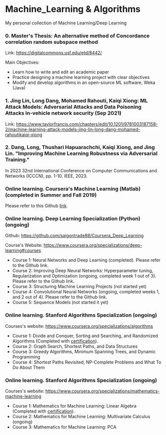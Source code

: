 # Machine_Learning & Algorithms
My personal collection of Machine Learning/Deep Learning

### 0. Master's Thesis: An alternative method of Concordance correlation random subspace method

Link: https://digitalcommons.usf.edu/etd/8442/

Main Objectives: 
  - Learn how to write and edit an academic paper
  - Practice designing a machine learning project with clear objectives
  - Modify and develop algorithms in an open-source ML software, Weka (Java)

### 1. Jing Lin, Long Dang, Mohamed Rahouti, Kaiqi Xiong: ML Attack Models: Adversarial Attacks and Data Poisoning Attacks In-vehicle network security (Sep 2021)

Link: https://www.taylorfrancis.com/chapters/edit/10.1201/9781003187158-2/machine-learning-attack-models-jing-lin-long-dang-mohamed-rahoutikaiqi-xiong

### 2. Dang, Long, Thushari Hapuarachchi, Kaiqi Xiong, and Jing Lin. "Improving Machine Learning Robustness via Adversarial Training." 
In 2023 32nd International Conference on Computer Communications and Networks (ICCCN), pp. 1-10. IEEE, 2023.
 
### Online learning. Coursera's Machine Learning (Matlab) (completed in Summer and Fall 2019)

Please refer to this Github [link](https://github.com/saigontrade88/Coursera_ML_Stanford_Uni/tree/master/Stanford).

### Online learning. Deep Learning Specialization (Python) (ongoing)

Github: https://github.com/saigontrade88/Coursera_Deep_Learning

Course's Website: https://www.coursera.org/specializations/deep-learning#courses

- Course 1: Neural Networks and Deep Learning (completed). Please refer to the Github link.
- Course 2: Improving Deep Neural Networks: Hyperparameter tuning, Regularization and Optimization (ongoing, completed week 1 out of 3). Please refer to the Github link.
- Course 3: Structuring Machine Learning Projects (not started yet)
- Course 4: Convolutional Neural Networks (ongoing, completed weeks 1, and 2 out of 4). Please refer to the Github link.
- Course 5: Sequence Models (not started it yet)
### Online learning. Stanford Algorithms Specialization (ongoing) 

Courses's website: https://www.coursera.org/specializations/algorithms

- Course 1: Divide and Conquer, Sorting and Searching, and Randomized Algorithms (Completed with [certification](https://coursera.org/share/320d95b509057f7786f2bda724955818)).
- Course 2: Graph Search, Shortest Paths, and Data Structures
- Course 3: Greedy Algorithms, Minimum Spanning Trees, and Dynamic Programming
- Course 4: Shortest Paths Revisited, NP-Complete Problems and What To Do About Them

### Online learning. Stanford Algorithms Specialization (ongoing)

Courses's website: https://www.coursera.org/specializations/mathematics-machine-learning

- Course 1: Mathematics for Machine Learning: Linear Algebra (Completed with [certification](https://coursera.org/share/bc9f968147d2ecc433231f83d0c4967a)).
- Course 2: Mathematics for Machine Learning: Multivariate Calculus (ongoing)
- Course 3: Mathematics for Machine Learning: PCA

